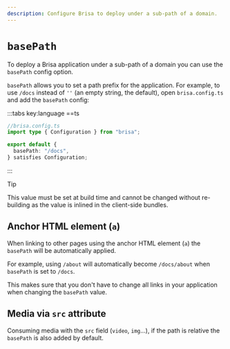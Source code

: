 ```yaml
---
description: Configure Brisa to deploy under a sub-path of a domain.
---
```


# `basePath`

To deploy a Brisa application under a sub-path of a domain you can use the `basePath` config option.

`basePath` allows you to set a path prefix for the application. For example, to use `/docs` instead of `''` (an empty string, the default), open `brisa.config.ts` and add the `basePath` config:

:::tabs key:language
==ts

```ts
//brisa.config.ts
import type { Configuration } from "brisa";

export default {
  basePath: "/docs",
} satisfies Configuration;
```

:::

> [!TIP]
>
> This value must be set at build time and cannot be changed without re-building as the value is inlined in the client-side bundles.

## Anchor HTML element (`a`)

When linking to other pages using the anchor HTML element (`a`) the `basePath` will be automatically applied.

For example, using `/about` will automatically become `/docs/about` when `basePath` is set to `/docs`.

This makes sure that you don't have to change all links in your application when changing the `basePath` value.

## Media via `src` attribute

Consuming media with the `src` field (`video`, `img`...), if the path is relative the `basePath` is also added by default.
